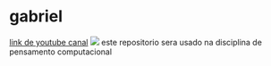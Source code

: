 # gabriel
[link de youtube canal](https://www.youtube.com/@Rarcra)
![](https://media1.tenor.com/m/ZARBViZffU4AAAAd/hd-smirk.gif)
este repositorio sera usado na disciplina de pensamento computacional
